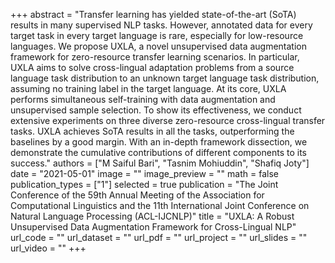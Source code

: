 +++
abstract = "Transfer learning has yielded state-of-the-art (SoTA) results in many supervised NLP tasks. However,  annotated data for every target task in every target language is rare, especially for low-resource languages. We propose UXLA, a novel unsupervised data augmentation framework for zero-resource transfer learning scenarios. In particular, UXLA aims to solve cross-lingual adaptation problems from a source language task distribution to an unknown target language task distribution, assuming no training label in the target language. At its core, UXLA performs simultaneous self-training with data augmentation and unsupervised sample selection. To show its effectiveness, we conduct extensive experiments on three diverse zero-resource cross-lingual transfer tasks. UXLA achieves SoTA results in all the tasks, outperforming the baselines by a good margin. With an in-depth framework dissection, we demonstrate the cumulative contributions of different components to its success." 
authors = ["M Saiful Bari", "Tasnim Mohiuddin", "Shafiq Joty"]
date = "2021-05-01"
image = ""
image_preview = ""
math = false
publication_types = ["1"]
selected = true
publication = "The Joint Conference of the 59th Annual Meeting of the Association for Computational Linguistics and the 11th International Joint Conference on Natural Language Processing (ACL-IJCNLP)"
title = "UXLA: A Robust Unsupervised Data Augmentation Framework for Cross-Lingual NLP"
url_code = ""
url_dataset = ""
url_pdf = ""
url_project = ""
url_slides = ""
url_video = ""
+++ 
